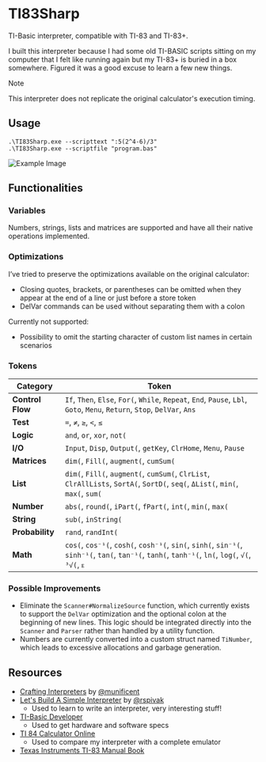 # TI83Sharp

TI-Basic interpreter, compatible with TI-83 and TI-83+.

I built this interpreter because I had some old TI-BASIC scripts sitting on my computer that I felt like running again but my TI-83+ is buried in a box somewhere. Figured it was a good excuse to learn a few new things.

> [!NOTE]  
> This interpreter does not replicate the original calculator's execution timing.

## Usage

```shell
.\TI83Sharp.exe --scripttext ":5(2^4-6)/3"
.\TI83Sharp.exe --scriptfile "program.bas"
```

![Example Image](https://i.imgur.com/30zqFpA.png)

## Functionalities

### Variables
Numbers, strings, lists and matrices are supported and have all their native operations implemented.

### Optimizations
I’ve tried to preserve the optimizations available on the original calculator:
- Closing quotes, brackets, or parentheses can be omitted when they appear at the end of a line or just before a store token
- DelVar commands can be used without separating them with a colon

Currently not supported:
- Possibility to omit the starting character of custom list names in certain scenarios

### Tokens
| **Category**     | **Token**                                                                 |
|------------------|-------------------------------------------------------------------------------------------|
| **Control Flow** | `If`, `Then`, `Else`, `For(`, `While`, `Repeat`, `End`, `Pause`, `Lbl`, `Goto`, `Menu`, `Return`, `Stop`, `DelVar`, `Ans` |
| **Test**         | `=`, `≠`, `≥`, `<`, `≤`                                                                  |
| **Logic**        | `and`, `or`, `xor`, `not(`                                                               |
| **I/O**          | `Input`, `Disp`, `Output(`, `getKey`, `ClrHome`, `Menu`, `Pause`                                          |
| **Matrices**     | `dim(`, `Fill(`, `augment(`, `cumSum(`                                                   |
| **List**         | `dim(`, `Fill(`, `augment(`, `cumSum(`, `ClrList`, `ClrAllLists`, `SortA(`, `SortD(`, `seq(`, `ΔList(`, `min(`, `max(`, `sum(` |
| **Number**       | `abs(`, `round(`, `iPart(`, `fPart(`, `int(`, `min(`, `max(`                              |
| **String**       | `sub(`, `inString(`                                                                      |
| **Probability**  | `rand`, `randInt(`                                                                       |
| **Math**         | `cos(`, `cos⁻¹(`, `cosh(`, `cosh⁻¹(`, `sin(`, `sinh(`, `sin⁻¹(`, `sinh⁻¹(`, `tan(`, `tan⁻¹(`, `tanh(`, `tanh⁻¹(`, `ln(`, `log(`, `√(`, `³√(`, `ᴇ` |

### Possible Improvements
- Eliminate the `Scanner#NormalizeSource` function, which currently exists to support the `DelVar` optimization and the optional colon at the beginning of new lines. This logic should be integrated directly into the `Scanner` and `Parser` rather than handled by a utility function.  
- Numbers are currently converted into a custom struct named `TiNumber`, which leads to excessive allocations and garbage generation.

## Resources
- [Crafting Interpreters](https://craftinginterpreters.com) by [@munificent](https://github.com/munificent)
- [Let's Build A Simple Interpreter](https://ruslanspivak.com/lsbasi-part1/) by [@rspivak](https://github.com/rspivak/)
    - Used to learn to write an interpreter, very interesting stuff!
- [TI-Basic Developer](http://tibasicdev.wikidot.com/commands)
    - Used to get hardware and software specs
- [TI 84 Calculator Online](https://ti84calc.com/ti84calc)
    - Used to compare my interpreter with a complete emulator
- [Texas Instruments TI-83 Manual Book](https://www.manualslib.com/manual/325936/Texas-Instruments-Ti-83.html#manual)